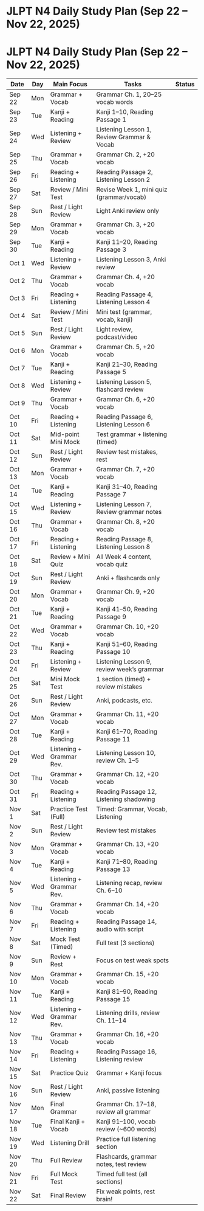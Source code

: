 # JLPT N4 Daily Study Plan (Sep 22 – Nov 22, 2025)

# JLPT N4 Daily Study Plan (Sep 22 – Nov 22, 2025)

| Date     | Day  | Main Focus              | Tasks                                                      | Status |
|----------|------|--------------------------|-------------------------------------------------------------|--------|
| Sep 22   | Mon  | Grammar + Vocab          | Grammar Ch. 1, 20–25 vocab words                            |        |
| Sep 23   | Tue  | Kanji + Reading          | Kanji 1–10, Reading Passage 1                               |        |
| Sep 24   | Wed  | Listening + Review       | Listening Lesson 1, Review Grammar & Vocab                  |        |
| Sep 25   | Thu  | Grammar + Vocab          | Grammar Ch. 2, +20 vocab                                    |        |
| Sep 26   | Fri  | Reading + Listening      | Reading Passage 2, Listening Lesson 2                       |        |
| Sep 27   | Sat  | Review / Mini Test       | Revise Week 1, mini quiz (grammar/vocab)                   |        |
| Sep 28   | Sun  | Rest / Light Review      | Light Anki review only                                      |        |
| Sep 29   | Mon  | Grammar + Vocab          | Grammar Ch. 3, +20 vocab                                    |        |
| Sep 30   | Tue  | Kanji + Reading          | Kanji 11–20, Reading Passage 3                              |        |
| Oct 1    | Wed  | Listening + Review       | Listening Lesson 3, Anki review                             |        |
| Oct 2    | Thu  | Grammar + Vocab          | Grammar Ch. 4, +20 vocab                                    |        |
| Oct 3    | Fri  | Reading + Listening      | Reading Passage 4, Listening Lesson 4                       |        |
| Oct 4    | Sat  | Review / Mini Test       | Mini test (grammar, vocab, kanji)                          |        |
| Oct 5    | Sun  | Rest / Light Review      | Light review, podcast/video                                 |        |
| Oct 6    | Mon  | Grammar + Vocab          | Grammar Ch. 5, +20 vocab                                    |        |
| Oct 7    | Tue  | Kanji + Reading          | Kanji 21–30, Reading Passage 5                              |        |
| Oct 8    | Wed  | Listening + Review       | Listening Lesson 5, flashcard review                        |        |
| Oct 9    | Thu  | Grammar + Vocab          | Grammar Ch. 6, +20 vocab                                    |        |
| Oct 10   | Fri  | Reading + Listening      | Reading Passage 6, Listening Lesson 6                       |        |
| Oct 11   | Sat  | Mid-point Mini Mock      | Test grammar + listening (timed)                            |        |
| Oct 12   | Sun  | Rest / Light Review      | Review test mistakes, rest                                  |        |
| Oct 13   | Mon  | Grammar + Vocab          | Grammar Ch. 7, +20 vocab                                    |        |
| Oct 14   | Tue  | Kanji + Reading          | Kanji 31–40, Reading Passage 7                              |        |
| Oct 15   | Wed  | Listening + Review       | Listening Lesson 7, Review grammar notes                    |        |
| Oct 16   | Thu  | Grammar + Vocab          | Grammar Ch. 8, +20 vocab                                    |        |
| Oct 17   | Fri  | Reading + Listening      | Reading Passage 8, Listening Lesson 8                       |        |
| Oct 18   | Sat  | Review + Mini Quiz       | All Week 4 content, vocab quiz                              |        |
| Oct 19   | Sun  | Rest / Light Review      | Anki + flashcards only                                      |        |
| Oct 20   | Mon  | Grammar + Vocab          | Grammar Ch. 9, +20 vocab                                    |        |
| Oct 21   | Tue  | Kanji + Reading          | Kanji 41–50, Reading Passage 9                              |        |
| Oct 22   | Wed  | Grammar + Vocab          | Grammar Ch. 10, +20 vocab                                   |        |
| Oct 23   | Thu  | Kanji + Reading          | Kanji 51–60, Reading Passage 10                             |        |
| Oct 24   | Fri  | Listening + Review       | Listening Lesson 9, review week’s grammar                   |        |
| Oct 25   | Sat  | Mini Mock Test           | 1 section (timed) + review mistakes                         |        |
| Oct 26   | Sun  | Rest / Light Review      | Anki, podcasts, etc.                                        |        |
| Oct 27   | Mon  | Grammar + Vocab          | Grammar Ch. 11, +20 vocab                                   |        |
| Oct 28   | Tue  | Kanji + Reading          | Kanji 61–70, Reading Passage 11                             |        |
| Oct 29   | Wed  | Listening + Grammar Rev. | Listening Lesson 10, review Ch. 1–5                         |        |
| Oct 30   | Thu  | Grammar + Vocab          | Grammar Ch. 12, +20 vocab                                   |        |
| Oct 31   | Fri  | Reading + Listening      | Reading Passage 12, Listening shadowing                     |        |
| Nov 1    | Sat  | Practice Test (Full)     | Timed: Grammar, Vocab, Listening                            |        |
| Nov 2    | Sun  | Rest / Light Review      | Review test mistakes                                        |        |
| Nov 3    | Mon  | Grammar + Vocab          | Grammar Ch. 13, +20 vocab                                   |        |
| Nov 4    | Tue  | Kanji + Reading          | Kanji 71–80, Reading Passage 13                             |        |
| Nov 5    | Wed  | Listening + Grammar Rev. | Listening recap, review Ch. 6–10                            |        |
| Nov 6    | Thu  | Grammar + Vocab          | Grammar Ch. 14, +20 vocab                                   |        |
| Nov 7    | Fri  | Reading + Listening      | Reading Passage 14, audio with script                       |        |
| Nov 8    | Sat  | Mock Test (Timed)        | Full test (3 sections)                                      |        |
| Nov 9    | Sun  | Review + Rest            | Focus on test weak spots                                    |        |
| Nov 10   | Mon  | Grammar + Vocab          | Grammar Ch. 15, +20 vocab                                   |        |
| Nov 11   | Tue  | Kanji + Reading          | Kanji 81–90, Reading Passage 15                             |        |
| Nov 12   | Wed  | Listening + Grammar Rev. | Listening drills, review Ch. 11–14                          |        |
| Nov 13   | Thu  | Grammar + Vocab          | Grammar Ch. 16, +20 vocab                                   |        |
| Nov 14   | Fri  | Reading + Listening      | Reading Passage 16, Listening review                        |        |
| Nov 15   | Sat  | Practice Quiz            | Grammar + Kanji focus                                       |        |
| Nov 16   | Sun  | Rest / Light Review      | Anki, passive listening                                     |        |
| Nov 17   | Mon  | Final Grammar            | Grammar Ch. 17–18, review all grammar                       |        |
| Nov 18   | Tue  | Final Kanji + Vocab      | Kanji 91–100, vocab review (~600 words)                    |        |
| Nov 19   | Wed  | Listening Drill          | Practice full listening section                             |        |
| Nov 20   | Thu  | Full Review              | Flashcards, grammar notes, test review                      |        |
| Nov 21   | Fri  | Full Mock Test           | Timed full test (all sections)                              |        |
| Nov 22   | Sat  | Final Review             | Fix weak points, rest brain!                                |        |

